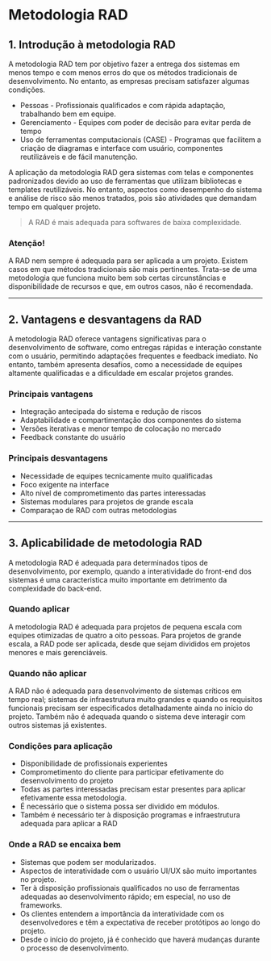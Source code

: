 # **Metodologia RAD**

## 1. Introdução à metodologia RAD

A metodologia RAD tem por objetivo fazer a entrega dos sistemas em menos tempo e com menos erros do que os métodos tradicionais de desenvolvimento. No entanto, as empresas precisam satisfazer algumas condições.

- Pessoas - Profissionais qualificados e com rápida adaptação, trabalhando bem em equipe.
- Gerenciamento - Equipes com poder de decisão para evitar perda de tempo
- Uso de ferramentas computacionais (CASE) - Programas que facilitem a criação de diagramas e interface com usuário, componentes reutilizáveis e de fácil manutenção.

A aplicação da metodologia RAD gera sistemas com telas e componentes padronizados devido ao uso de ferramentas que utilizam bibliotecas e templates reutilizáveis. No entanto, aspectos como desempenho do sistema e análise de risco são menos tratados, pois são atividades que demandam tempo em qualquer projeto.

>A RAD é mais adequada para softwares de baixa complexidade.

### Atenção!
A RAD nem sempre é adequada para ser aplicada a um projeto. Existem casos em que métodos tradicionais são mais pertinentes. Trata-se de uma metodologia que funciona muito bem sob certas circunstâncias e disponibilidade de recursos e que, em outros casos, não é recomendada.

---
## 2. Vantagens e desvantagens da RAD

A metodologia RAD oferece vantagens significativas para o desenvolvimento de software, como entregas rápidas e interação constante com o usuário, permitindo adaptações frequentes e feedback imediato. No entanto, também apresenta desafios, como a necessidade de equipes altamente qualificadas e a dificuldade em escalar projetos grandes.

### Principais vantagens
- Integração antecipada do sistema e redução de riscos
- Adaptabilidade e compartimentação dos componentes do sistema
- Versões iterativas e menor tempo de colocação no mercado
- Feedback constante do usuário

### Principais desvantagens
- Necessidade de equipes tecnicamente muito qualificadas
- Foco exigente na interface
- Alto nível de comprometimento das partes interessadas
- Sistemas modulares para projetos de grande escala
- Comparaçao de RAD com outras metodologias

---
## 3. Aplicabilidade de metodologia RAD

A metodologia RAD é adequada para determinados tipos de desenvolvimento, por exemplo, quando a interatividade do front-end dos sistemas é uma caracteristica muito importante em detrimento da complexidade do back-end.

### Quando aplicar
A metodologia RAD é adequada para projetos de pequena escala com equipes otimizadas de quatro a oito pessoas. Para projetos de grande escala, a RAD pode ser aplicada, desde que sejam divididos em projetos menores e mais gerenciáveis.

### Quando não aplicar
A RAD não é adequada para desenvolvimento de sistemas críticos em tempo real; sistemas de infraestrutura muito grandes e quando os requisitos funcionais precisam ser especificados detalhadamente ainda no início do projeto. Também não é adequada quando o sistema deve interagir com outros sistemas já existentes.

### Condições para aplicação
- Disponibilidade de profissionais experientes
- Comprometimento do cliente para participar efetivamente do desenvolvimento do projeto
- Todas as partes interessadas precisam estar presentes para aplicar efetivamente essa metodologia.
- É necessário que o sistema possa ser dividido em módulos.
- Também é necessário ter à disposição programas e infraestrutura adequada para aplicar a RAD

### Onde a RAD se encaixa bem
- Sistemas que podem ser modularizados.
- Aspectos de interatividade com o usuário UI/UX são muito importantes no projeto.
- Ter à disposição profissionais qualificados no uso de ferramentas adequadas ao desenvolvimento rápido; em especial, no uso de frameworks.
- Os clientes entendem a importância da interatividade com os desenvolvedores e têm a expectativa de receber protótipos ao longo do projeto.
- Desde o início do projeto, já é conhecido que haverá mudanças durante o processo de desenvolvimento.